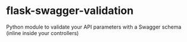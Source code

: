 # flask-swagger-validation
Python module to validate your API parameters with a Swagger schema (inline inside your controllers)
